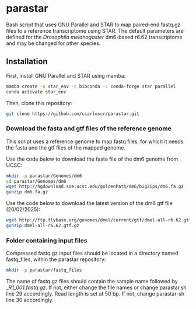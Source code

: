 # parastar

Bash script that uses GNU Parallel and STAR to map paired-end fastq.gz files to a reference transcriptome using STAR.
The default parameters are defined for the _Drosophila melanogaster_ dm6-based r6.62 transcriptome and may be changed for other species.


## Installation

First, install GNU Parallel and STAR using mamba:
```bash
mamba create -n star_env -c bioconda -c conda-forge star parallel
conda activate star_env
```

Then, clone this repository:
```bash
git clone https://github.com/ccarloscr/parastar.git
```

### Download the fasta and gtf files of the reference genome
This script uses a reference genome to map fastq files, for which it needs the fasta and the gtf files of the mapped genome. 

Use the code below to download the fasta file of the dm6 genome from UCSC:
```bash
mkdir -p parastar/Genomes/dm6
cd parastar/Genomes/dm6
wget http://hgdownload.soe.ucsc.edu/goldenPath/dm6/bigZips/dm6.fa.gz
gunzip dm6.fa.gz
```

Use the code below to download the latest version of the dm6 gtf file (20/02/2025):
```bash
wget http://ftp.flybase.org/genomes/dmel/current/gtf/dmel-all-r6.62.gtf.gz
gunzip dmel-all-r6.62.gtf.gz
```

### Folder containing input files
Compressed fastq.gz input files should be located in a directory named fastq_files, within the parastar repository:
```bash
mkdir -p parastar/fastq_files
```
The name of fastq.gz files should contain the sample name followed by __R1_001.fastq.gz_. If not, either change the file names or change parastar.sh line 29 accordingly.
Read length is set at 50 bp. If not, change parastar-sh line 30 accordingly.



